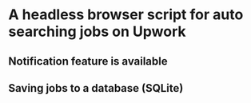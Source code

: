 # A headless browser script for auto searching jobs on Upwork
## Notification feature is available
## Saving jobs to a database (SQLite)